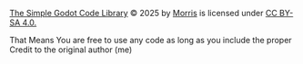[The Simple Godot Code Library](https://github.com/MorrisWasTaken/Simple-Godot-Code-Library) © 2025 by [Morris](https://github.com/MorrisWasTaken) is licensed under [CC BY-SA 4.0.](https://creativecommons.org/licenses/by-sa/4.0/)

That Means You are free to use any code as long as you  include the proper Credit to the original author (me)
